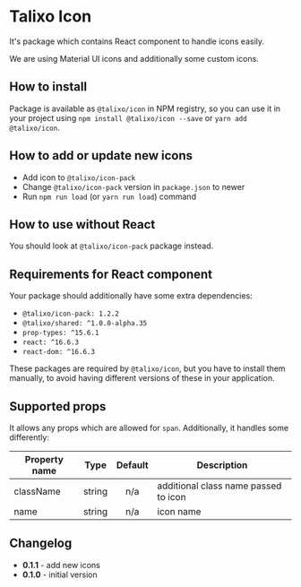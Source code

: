 # Talixo Icon

It's package which contains React component to handle icons easily.

We are using Material UI icons and additionally some custom icons.

## How to install

Package is available as `@talixo/icon` in NPM registry, so you can use it in your project
using `npm install @talixo/icon --save` or `yarn add @talixo/icon`.

## How to add or update new icons

- Add icon to `@talixo/icon-pack`
- Change `@talixo/icon-pack` version in `package.json` to newer
- Run `npm run load` (or `yarn run load`) command

## How to use without React

You should look at `@talixo/icon-pack` package instead.

## Requirements for React component

Your package should additionally have some extra dependencies:

- `@talixo/icon-pack: 1.2.2`
- `@talixo/shared: ^1.0.0-alpha.35`
- `prop-types: ^15.6.1`
- `react: ^16.6.3`
- `react-dom: ^16.6.3`

These packages are required by `@talixo/icon`, but you have to install them manually,
to avoid having different versions of these in your application.

## Supported props

It allows any props which are allowed for `span`. Additionally, it handles some differently:

Property name | Type      | Default | Description                    
--------------|-----------|:-------:|--------------------------------
className     | string    | n/a     | additional class name passed to icon
name          | string    | n/a     | icon name

## Changelog

- **0.1.1** - add new icons
- **0.1.0** - initial version

